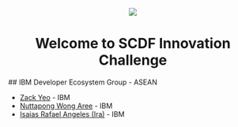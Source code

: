 
<p align="center">
<img  src="https://raw.githubusercontent.com/IraAngeles-IBM/Solution-Starter-Kit-Communication-2020-ASEAN/master/starter-kit/assistant/WA-Photo101.png">
</p>

<center><h1>Welcome to SCDF Innovation Challenge</h1></center>
## IBM Developer Ecosystem Group - ASEAN 

- [Zack Yeo](https://www.linkedin.com/in/zackyeo/) - IBM
- [Nuttapong Wong Aree](https://developer.ibm.com/profiles/wonganut/) - IBM
- [Isaias Rafael Angeles (Ira)](https://developer.ibm.com/profiles/isaias/) - IBM

